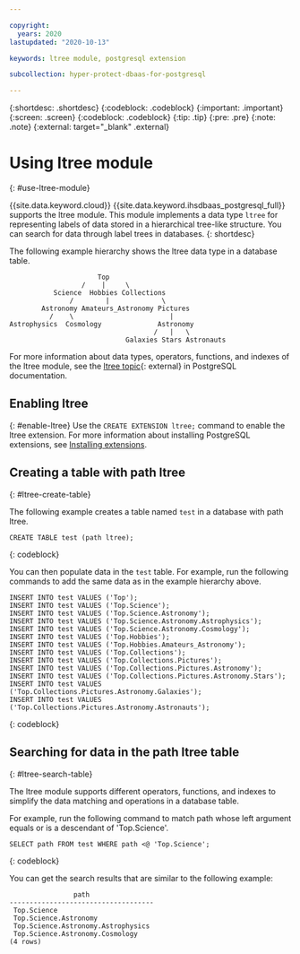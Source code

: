 ```yaml
---

copyright:
  years: 2020
lastupdated: "2020-10-13"

keywords: ltree module, postgresql extension

subcollection: hyper-protect-dbaas-for-postgresql

---
```


{:shortdesc: .shortdesc}
{:codeblock: .codeblock}
{:important: .important}
{:screen: .screen}
{:codeblock: .codeblock}
{:tip: .tip}
{:pre: .pre}
{:note: .note}
{:external: target="_blank" .external}

# Using ltree module
{: #use-ltree-module}

{{site.data.keyword.cloud}} {{site.data.keyword.ihsdbaas_postgresql_full}} supports the ltree module. This module implements a data type `ltree` for representing labels of data stored in a hierarchical tree-like structure. You can search for data through label trees in databases.
{: shortdesc}

The following example hierarchy shows the ltree data type in a database table.

```
                      Top
                  /    |     \
           Science  Hobbies Collections
               /        |             \
        Astronomy Amateurs_Astronomy Pictures
          /    \                        |
Astrophysics  Cosmology              Astronomy
                                    /   |   \
                             Galaxies Stars Astronauts
```

For more information about data types, operators, functions, and indexes of the ltree module, see the [ltree topic](https://www.postgresql.org/docs/10/ltree.html){: external} in PostgreSQL documentation.

## Enabling ltree
{: #enable-ltree}
Use the `CREATE EXTENSION ltree;` command to enable the ltree extension. For more information about installing PostgreSQL extensions, see [Installing extensions](/docs/hyper-protect-dbaas-for-postgresql?topic=hyper-protect-dbaas-for-postgresql-manage-extensions#install-extensions).

## Creating a table with path ltree
{: #ltree-create-table}

The following example creates a table named `test` in a database with path ltree.

```
CREATE TABLE test (path ltree);
```
{: codeblock}

You can then populate data in the `test` table. For example, run the following commands to add the same data as in the example hierarchy above.

```
INSERT INTO test VALUES ('Top');
INSERT INTO test VALUES ('Top.Science');
INSERT INTO test VALUES ('Top.Science.Astronomy');
INSERT INTO test VALUES ('Top.Science.Astronomy.Astrophysics');
INSERT INTO test VALUES ('Top.Science.Astronomy.Cosmology');
INSERT INTO test VALUES ('Top.Hobbies');
INSERT INTO test VALUES ('Top.Hobbies.Amateurs_Astronomy');
INSERT INTO test VALUES ('Top.Collections');
INSERT INTO test VALUES ('Top.Collections.Pictures');
INSERT INTO test VALUES ('Top.Collections.Pictures.Astronomy');
INSERT INTO test VALUES ('Top.Collections.Pictures.Astronomy.Stars');
INSERT INTO test VALUES ('Top.Collections.Pictures.Astronomy.Galaxies');
INSERT INTO test VALUES ('Top.Collections.Pictures.Astronomy.Astronauts');
```
{: codeblock}

## Searching for data in the path ltree table
{: #ltree-search-table}

The ltree module supports different operators, functions, and indexes to simplify the data matching and operations in a database table.

For example, run the following command to match path whose left argument equals or is a descendant of 'Top.Science'.

```
SELECT path FROM test WHERE path <@ 'Top.Science';
```
{: codeblock}

You can get the search results that are similar to the following example:

```
                path
------------------------------------
 Top.Science
 Top.Science.Astronomy
 Top.Science.Astronomy.Astrophysics
 Top.Science.Astronomy.Cosmology
(4 rows)
```

